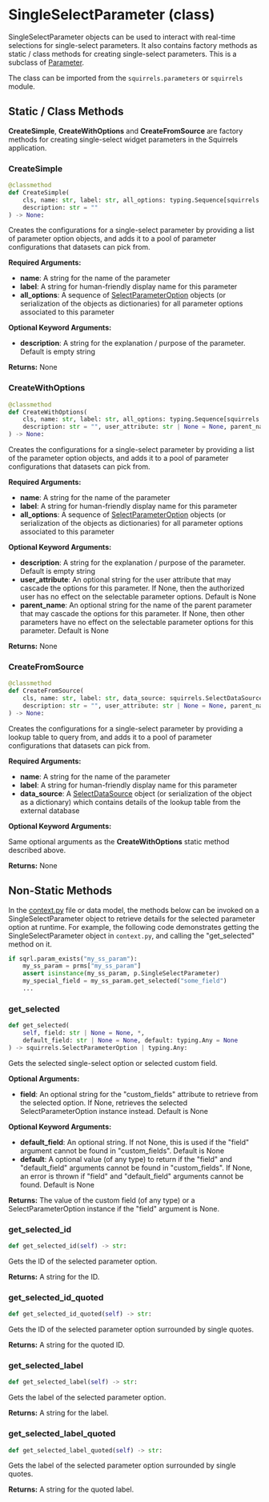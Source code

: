 # SingleSelectParameter (class)

SingleSelectParameter objects can be used to interact with real-time selections for single-select parameters. It also contains factory methods as static / class methods for creating single-select parameters. This is a subclass of [Parameter].

The class can be imported from the `squirrels.parameters` or `squirrels` module.

## Static / Class Methods

**CreateSimple**, **CreateWithOptions** and **CreateFromSource** are factory methods for creating single-select widget parameters in the Squirrels application.

### CreateSimple

```python
@classmethod
def CreateSimple(
    cls, name: str, label: str, all_options: typing.Sequence[squirrels.SelectParameterOption | dict], *, 
    description: str = ""
) -> None:
```

Creates the configurations for a single-select parameter by providing a list of parameter option objects, and adds it to a pool of parameter configurations that datasets can pick from.

**Required Arguments:**

- **name**: A string for the name of the parameter
- **label**: A string for human-friendly display name for this parameter
- **all_options**: A sequence of [SelectParameterOption](../parameter_options/SelectParameterOption) objects (or serialization of the objects as dictionaries) for all parameter options associated to this parameter

**Optional Keyword Arguments:**

- **description**: A string for the explanation / purpose of the parameter. Default is empty string

**Returns:** None

### CreateWithOptions

```python
@classmethod
def CreateWithOptions(
    cls, name: str, label: str, all_options: typing.Sequence[squirrels.SelectParameterOption | dict], *, 
    description: str = "", user_attribute: str | None = None, parent_name: str | None = None
) -> None:
```

Creates the configurations for a single-select parameter by providing a list of the parameter option objects, and adds it to a pool of parameter configurations that datasets can pick from.

**Required Arguments:**

- **name**: A string for the name of the parameter
- **label**: A string for human-friendly display name for this parameter
- **all_options**: A sequence of [SelectParameterOption](../parameter_options/SelectParameterOption) objects (or serialization of the objects as dictionaries) for all parameter options associated to this parameter

**Optional Keyword Arguments:**

- **description**: A string for the explanation / purpose of the parameter. Default is empty string
- **user_attribute**: An optional string for the user attribute that may cascade the options for this parameter. If None, then the authorized user has no effect on the selectable parameter options. Default is None
- **parent_name**: An optional string for the name of the parent parameter that may cascade the options for this parameter. If None, then other parameters have no effect on the selectable parameter options for this parameter. Default is None

**Returns:** None

### CreateFromSource

```python
@classmethod
def CreateFromSource(
    cls, name: str, label: str, data_source: squirrels.SelectDataSource | dict, *, 
    description: str = "", user_attribute: str | None = None, parent_name: str | None = None
) -> None:
```

Creates the configurations for a single-select parameter by providing a lookup table to query from, and adds it to a pool of parameter configurations that datasets can pick from.

**Required Arguments:**

- **name**: A string for the name of the parameter
- **label**: A string for human-friendly display name for this parameter
- **data_source**: A [SelectDataSource](../data_sources/SelectDataSource) object (or serialization of the object as a dictionary) which contains details of the lookup table from the external database

**Optional Keyword Arguments:**

Same optional arguments as the **CreateWithOptions** static method described above.

**Returns:** None

## Non-Static Methods

In the [context.py](../../../docs/concepts/context) file or data model, the methods below can be invoked on a SingleSelectParameter object to retrieve details for the selected parameter option at runtime. For example, the following code demonstrates getting the SingleSelectParameter object in `context.py`, and calling the "get_selected" method on it.

```python
if sqrl.param_exists("my_ss_param"):
    my_ss_param = prms["my_ss_param"]
    assert isinstance(my_ss_param, p.SingleSelectParameter)
    my_special_field = my_ss_param.get_selected("some_field")
    ...
```

### get_selected

```python
def get_selected(
    self, field: str | None = None, *, 
    default_field: str | None = None, default: typing.Any = None
) -> squirrels.SelectParameterOption | typing.Any:
```

Gets the selected single-select option or selected custom field.

**Optional Arguments:**

- **field**: An optional string for the "custom_fields" attribute to retrieve from the selected option. If None, retrieves the selected SelectParameterOption instance instead. Default is None

**Optional Keyword Arguments:**

- **default_field**: An optional string. If not None, this is used if the "field" argument cannot be found in "custom_fields". Default is None
- **default**: A optional value (of any type) to return if the "field" and "default_field" arguments cannot be found in "custom_fields". If None, an error is thrown if "field" and "default_field" arguments cannot be found. Default is None

**Returns:** The value of the custom field (of any type) or a SelectParameterOption instance if the "field" argument is None.

### get_selected_id

```python
def get_selected_id(self) -> str:
```

Gets the ID of the selected parameter option.

**Returns:** A string for the ID.

### get_selected_id_quoted

```python
def get_selected_id_quoted(self) -> str:
```

Gets the ID of the selected parameter option surrounded by single quotes.

**Returns:** A string for the quoted ID.

### get_selected_label

```python
def get_selected_label(self) -> str:
```

Gets the label of the selected parameter option.

**Returns:** A string for the label.

### get_selected_label_quoted

```python
def get_selected_label_quoted(self) -> str:
```

Gets the label of the selected parameter option surrounded by single quotes.

**Returns:** A string for the quoted label.


[Parameter]: ../types/Parameter